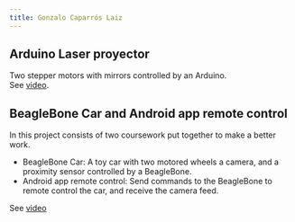 ```yaml
---
title: Gonzalo Caparrós Laiz
---
```


## Arduino Laser proyector
Two stepper motors with mirrors controlled by an Arduino.  
See [video](https://drive.google.com/file/d/1Wk3NjIWjeKzSvbwLjBFLrrNIiED2IcSe/view?usp=sharing).

## BeagleBone Car and Android app remote control
In this project consists of two coursework put together to make a better work.

- BeagleBone Car: A toy car with two motored wheels a camera, and a proximity sensor controlled by a BeagleBone.  
- Android app remote control: Send commands to the BeagleBone to remote control the car, and receive the camera feed.

See [video](https://www.youtube.com/watch?v=QA3LeDqKk1c)
